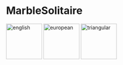 # MarbleSolitaire

<img width="98" alt="english" src="https://user-images.githubusercontent.com/94412143/204557547-792e891a-5187-471c-845c-e33070a47987.png">
<img width="98" alt="european" src="https://user-images.githubusercontent.com/94412143/204557607-f2514d4e-5268-4272-b844-f167468cf078.png">
<img width="98" alt="triangular" src="https://user-images.githubusercontent.com/94412143/204557620-6a60a4dc-4945-4175-8db9-0f2ada691e25.png">
